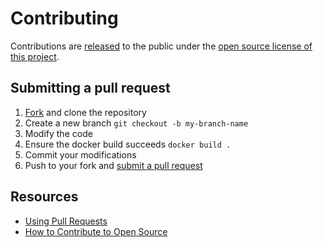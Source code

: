 # Contributing

Contributions are [released](https://help.github.com/articles/github-terms-of-service/#6-contributions-under-repository-license) to the public under the [open source license of this project](../LICENSE).

## Submitting a pull request

1. [Fork](https://github.com/kbuley/basedevcontainer/fork) and clone the repository
2. Create a new branch `git checkout -b my-branch-name`
3. Modify the code
4. Ensure the docker build succeeds `docker build .`
5. Commit your modifications
6. Push to your fork and [submit a pull request](https://github.com/kbuley/basedevcontainer/compare)

## Resources

- [Using Pull Requests](https://help.github.com/articles/about-pull-requests/)
- [How to Contribute to Open Source](https://opensource.guide/how-to-contribute/)
